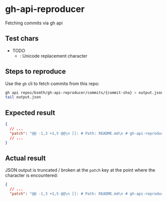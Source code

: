 # gh-api-reproducer

Fetching commits via gh api

## Test chars

- TODO
  - : Unicode replacement character

## Steps to reproduce

Use the `gh` cli to fetch commits from this repo:

```bash
gh api repos/bsmth/gh-api-reproducer/commits/{commit-sha} > output.json
tail output.json
```

## Expected result

```json
{
  // ...
  "patch": "@@ -1,3 +1,5 @@\n []: # Path: README.md\n # gh-api-reproducer\n \n+Fetching commits via gh api\n+\n ## Test chars\n \n - TODO\n \n"
  // ...
}
```

## Actual result

JSON output is truncated / broken at the `patch` key at the point where the character is encountered:

```json
{
  // ...
  "patch": "@@ -1,3 +1,5 @@\n []: # Path: README.md\n # gh-api-reproducer\n \n+Fetching commits via gh api\n+\n ## Test chars\n \n -
```
